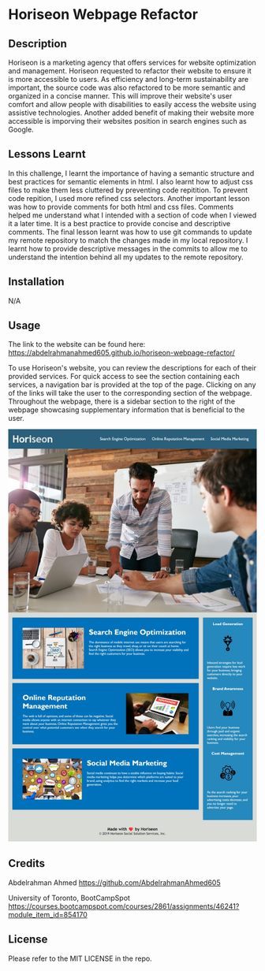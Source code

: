 # Horiseon Webpage Refactor

## Description

Horiseon is a marketing agency that offers services for website optimization and management. Horiseon requested to refactor their website to ensure it is more accessible to users. As efficiency and long-term sustainability are important, the source code was also refactored to be more semantic and organized in a concise manner. This will improve their website's user comfort and allow people with disabilities to easily access the website using assistive technologies. Another added benefit of making their website more accessible is imporving their websites position in search engines such as Google.

## Lessons Learnt

In this challenge, I learnt the importance of having a semantic structure and best practices for semantic elements in html. I also learnt how to adjust css files to make them less cluttered by preventing code repitition. To prevent code repition, I used more refined css selectors. Another important lesson was how to provide comments for both html and css files. Comments helped me understand what I intended with a section of code when I viewed it a later time. It is a best practice to provide concise and descriptive comments. The final lesson learnt was how to use git commands to update my remote repository to match the changes made in my local repository. I learnt how to provide descriptive messages in the commits to allow me to understand the intention behind all my updates to the remote repository.

## Installation
N/A

## Usage

The link to the website can be found here: https://abdelrahmanahmed605.github.io/horiseon-webpage-refactor/

To use Horiseon's website, you can review the descriptions for each of their provided services. For quick access to see the section containing each services, a navigation bar is provided at the top of the page. Clicking on any of the links will take the user to the corresponding section of the webpage. Throughout the webpage, there is a sidebar section to the right of the webpage showcasing supplementary information that is beneficial to the user.

![Horiseon website front page design](assets/images/Horiseon-front-page.jpeg)

## Credits

Abdelrahman Ahmed https://github.com/AbdelrahmanAhmed605

University of Toronto, BootCampSpot https://courses.bootcampspot.com/courses/2861/assignments/46241?module_item_id=854170

## License

Please refer to the MIT LICENSE in the repo.
